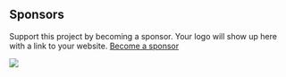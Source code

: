 ## Sponsors

Support this project by becoming a sponsor. Your logo will show up here with a link to your website. [Become a sponsor](https://opencollective.com/awesome-mac#sponsor)

[![](https://camo.githubusercontent.com/129e287fa16bed371b4cf023d6bbbd39b8c2c31430cb6199071b87f745cd58df/68747470733a2f2f6f70656e636f6c6c6563746976652e636f6d2f617765736f6d652d6d61632f73706f6e736f722f302f6176617461722e737667)](https://opencollective.com/awesome-mac/sponsor/0/website)